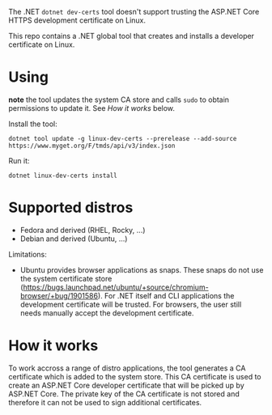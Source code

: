 The .NET `dotnet dev-certs` tool doesn't support trusting the ASP.NET Core HTTPS development certificate on Linux.

This repo contains a .NET global tool that creates and installs a developer certificate on Linux.

# Using

**note** the tool updates the system CA store and calls `sudo` to obtain permissions to update it. See _How it works_ below.

Install the tool:
```
dotnet tool update -g linux-dev-certs --prerelease --add-source https://www.myget.org/F/tmds/api/v3/index.json
```

Run it:
```
dotnet linux-dev-certs install
```

# Supported distros

- Fedora and derived (RHEL, Rocky, ...)
- Debian and derived (Ubuntu, ...)

Limitations:
- Ubuntu provides browser applications as snaps. These snaps do not use the system certificate store (https://bugs.launchpad.net/ubuntu/+source/chromium-browser/+bug/1901586). For .NET itself and CLI applications the development certificate will be trusted. For browsers, the user still needs manually accept the development certificate.

# How it works

To work accross a range of distro applications, the tool generates a CA certificate which is added to the system store. This CA certificate is used to create an ASP.NET Core developer certificate that will be picked up by ASP.NET Core. The private key of the CA certificate is not stored and therefore it can not be used to sign additional certificates.
